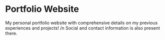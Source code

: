 # Portfolio Website
My personal portfolio website with comprehensive details on my previous experiences and projects! /n
Social and contact information is also present there.
